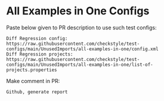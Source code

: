 # All Examples in One Configs
Paste below given to PR description to use such test configs:
```
Diff Regression config: https://raw.githubusercontent.com/checkstyle/test-configs/main/UnusedImports/all-examples-in-one/config.xml
Diff Regression projects: https://raw.githubusercontent.com/checkstyle/test-configs/main/UnusedImports/all-examples-in-one/list-of-projects.properties
```
Make comment in PR:
```
Github, generate report
```
